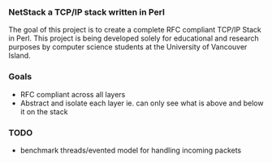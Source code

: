 ### NetStack a TCP/IP stack written in Perl

The goal of this project is to create a complete RFC compliant TCP/IP Stack in Perl. This project
is being developed solely for educational and research purposes by computer science students at the 
University of Vancouver Island. 

### Goals

* RFC compliant across all layers
* Abstract and isolate each layer ie. can only see what is above and below it on the stack

### TODO

* benchmark threads/evented model for handling incoming packets
